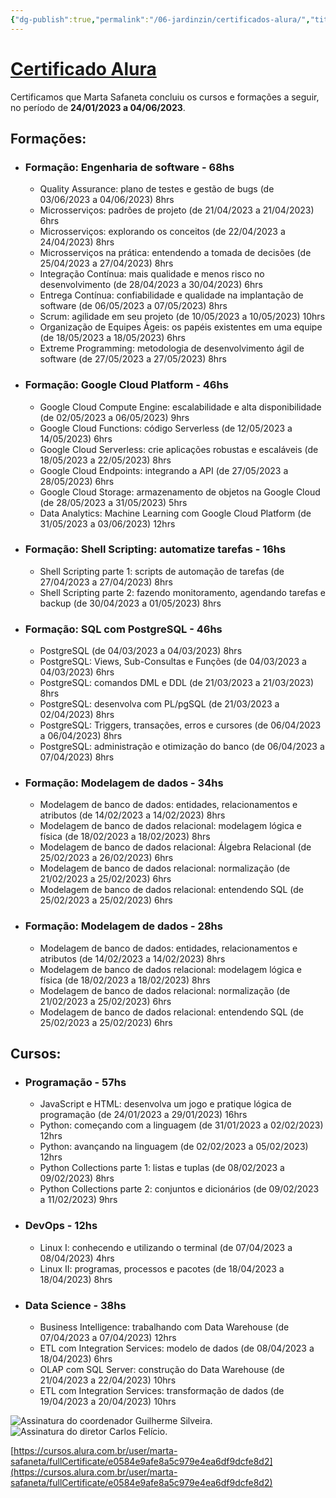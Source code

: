 ```yaml
---
{"dg-publish":true,"permalink":"/06-jardinzin/certificados-alura/","title":"Certificados Alura","tags":["🧠️"],"created":"2023-05-14T16:46:24.710-03:00","updated":"2023-06-04T13:51:11.474-03:00"}
---
```





# [Certificado Alura](https://cursos.alura.com.br/user/marta-safaneta/fullCertificate/e0584e9afe8a5c979e4ea6df9dcfe8d2)
Certificamos que Marta Safaneta concluiu os cursos e formações a seguir, no período de **24/01/2023 a 04/06/2023**.

## Formações:

-   ### Formação: Engenharia de software - 68hs
    
    -   Quality Assurance: plano de testes e gestão de bugs (de 03/06/2023 a 04/06/2023) 8hrs
    -   Microsserviços: padrões de projeto (de 21/04/2023 a 21/04/2023) 6hrs
    -   Microsserviços: explorando os conceitos (de 22/04/2023 a 24/04/2023) 8hrs
    -   Microsserviços na prática: entendendo a tomada de decisões (de 25/04/2023 a 27/04/2023) 8hrs
    -   Integração Contínua: mais qualidade e menos risco no desenvolvimento (de 28/04/2023 a 30/04/2023) 6hrs
    -   Entrega Contínua: confiabilidade e qualidade na implantação de software (de 06/05/2023 a 07/05/2023) 8hrs
    -   Scrum: agilidade em seu projeto (de 10/05/2023 a 10/05/2023) 10hrs
    -   Organização de Equipes Ágeis: os papéis existentes em uma equipe (de 18/05/2023 a 18/05/2023) 6hrs
    -   Extreme Programming: metodologia de desenvolvimento ágil de software (de 27/05/2023 a 27/05/2023) 8hrs
    
-   ### Formação: Google Cloud Platform - 46hs
    
    -   Google Cloud Compute Engine: escalabilidade e alta disponibilidade (de 02/05/2023 a 06/05/2023) 9hrs
    -   Google Cloud Functions: código Serverless (de 12/05/2023 a 14/05/2023) 6hrs
    -   Google Cloud Serverless: crie aplicações robustas e escaláveis (de 18/05/2023 a 22/05/2023) 8hrs
    -   Google Cloud Endpoints: integrando a API (de 27/05/2023 a 28/05/2023) 6hrs
    -   Google Cloud Storage: armazenamento de objetos na Google Cloud (de 28/05/2023 a 31/05/2023) 5hrs
    -   Data Analytics: Machine Learning com Google Cloud Platform (de 31/05/2023 a 03/06/2023) 12hrs
    
-   ### Formação: Shell Scripting: automatize tarefas - 16hs
    
    -   Shell Scripting parte 1: scripts de automação de tarefas (de 27/04/2023 a 27/04/2023) 8hrs
    -   Shell Scripting parte 2: fazendo monitoramento, agendando tarefas e backup (de 30/04/2023 a 01/05/2023) 8hrs
    
-   ### Formação: SQL com PostgreSQL - 46hs
    
    -   PostgreSQL (de 04/03/2023 a 04/03/2023) 8hrs
    -   PostgreSQL: Views, Sub-Consultas e Funções (de 04/03/2023 a 04/03/2023) 6hrs
    -   PostgreSQL: comandos DML e DDL (de 21/03/2023 a 21/03/2023) 8hrs
    -   PostgreSQL: desenvolva com PL/pgSQL (de 21/03/2023 a 02/04/2023) 8hrs
    -   PostgreSQL: Triggers, transações, erros e cursores (de 06/04/2023 a 06/04/2023) 8hrs
    -   PostgreSQL: administração e otimização do banco (de 06/04/2023 a 07/04/2023) 8hrs
    
-   ### Formação: Modelagem de dados - 34hs
    
    -   Modelagem de banco de dados: entidades, relacionamentos e atributos (de 14/02/2023 a 14/02/2023) 8hrs
    -   Modelagem de banco de dados relacional: modelagem lógica e física (de 18/02/2023 a 18/02/2023) 8hrs
    -   Modelagem de banco de dados relacional: Álgebra Relacional (de 25/02/2023 a 26/02/2023) 6hrs
    -   Modelagem de banco de dados relacional: normalização (de 21/02/2023 a 25/02/2023) 6hrs
    -   Modelagem de banco de dados relacional: entendendo SQL (de 25/02/2023 a 25/02/2023) 6hrs
    
-   ### Formação: Modelagem de dados - 28hs
    
    -   Modelagem de banco de dados: entidades, relacionamentos e atributos (de 14/02/2023 a 14/02/2023) 8hrs
    -   Modelagem de banco de dados relacional: modelagem lógica e física (de 18/02/2023 a 18/02/2023) 8hrs
    -   Modelagem de banco de dados relacional: normalização (de 21/02/2023 a 25/02/2023) 6hrs
    -   Modelagem de banco de dados relacional: entendendo SQL (de 25/02/2023 a 25/02/2023) 6hrs
    

## Cursos:

-   ### Programação - 57hs
    
    -   JavaScript e HTML: desenvolva um jogo e pratique lógica de programação (de 24/01/2023 a 29/01/2023) 16hrs
    -   Python: começando com a linguagem (de 31/01/2023 a 02/02/2023) 12hrs
    -   Python: avançando na linguagem (de 02/02/2023 a 05/02/2023) 12hrs
    -   Python Collections parte 1: listas e tuplas (de 08/02/2023 a 09/02/2023) 8hrs
    -   Python Collections parte 2: conjuntos e dicionários (de 09/02/2023 a 11/02/2023) 9hrs
    
-   ### DevOps - 12hs
    
    -   Linux I: conhecendo e utilizando o terminal (de 07/04/2023 a 08/04/2023) 4hrs
    -   Linux II: programas, processos e pacotes (de 18/04/2023 a 18/04/2023) 8hrs
    
-   ### Data Science - 38hs
    
    -   Business Intelligence: trabalhando com Data Warehouse (de 07/04/2023 a 07/04/2023) 12hrs
    -   ETL com Integration Services: modelo de dados (de 08/04/2023 a 18/04/2023) 6hrs
    -   OLAP com SQL Server: construção do Data Warehouse (de 21/04/2023 a 22/04/2023) 10hrs
    -   ETL com Integration Services: transformação de dados (de 19/04/2023 a 20/04/2023) 10hrs
    

![Assinatura do coordenador Guilherme Silveira.](XX%20-%20Anexos/Assinatura%20do%20coordenador%20Guilherme%20Silveira..svg) ![Assinatura do diretor Carlos Felício.](XX%20-%20Anexos/Assinatura%20do%20diretor%20Carlos%20Felício..svg)

[https://cursos.alura.com.br/user/marta-safaneta/fullCertificate/e0584e9afe8a5c979e4ea6df9dcfe8d2](https://cursos.alura.com.br/user/marta-safaneta/fullCertificate/e0584e9afe8a5c979e4ea6df9dcfe8d2)
